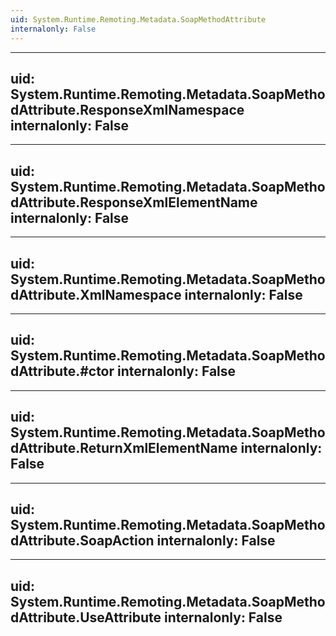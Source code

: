 ```yaml
---
uid: System.Runtime.Remoting.Metadata.SoapMethodAttribute
internalonly: False
---
```


---
uid: System.Runtime.Remoting.Metadata.SoapMethodAttribute.ResponseXmlNamespace
internalonly: False
---

---
uid: System.Runtime.Remoting.Metadata.SoapMethodAttribute.ResponseXmlElementName
internalonly: False
---

---
uid: System.Runtime.Remoting.Metadata.SoapMethodAttribute.XmlNamespace
internalonly: False
---

---
uid: System.Runtime.Remoting.Metadata.SoapMethodAttribute.#ctor
internalonly: False
---

---
uid: System.Runtime.Remoting.Metadata.SoapMethodAttribute.ReturnXmlElementName
internalonly: False
---

---
uid: System.Runtime.Remoting.Metadata.SoapMethodAttribute.SoapAction
internalonly: False
---

---
uid: System.Runtime.Remoting.Metadata.SoapMethodAttribute.UseAttribute
internalonly: False
---
